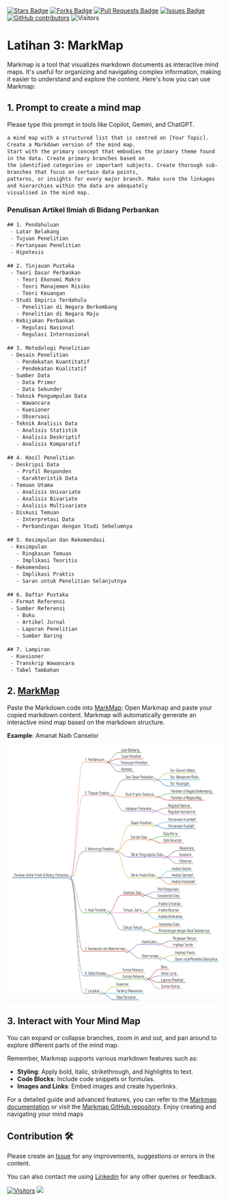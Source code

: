 <a href="https://github.com/drshahizan/Generative-AI-Playground/stargazers"><img src="https://img.shields.io/github/stars/drshahizan/Generative-AI-Playground" alt="Stars Badge"/></a>
<a href="https://github.com/drshahizan/Generative-AI-Playground/network/members"><img src="https://img.shields.io/github/forks/drshahizan/Generative-AI-Playground" alt="Forks Badge"/></a>
<a href="https://github.com/drshahizan/Generative-AI-Playground/pulls"><img src="https://img.shields.io/github/issues-pr/drshahizan/Generative-AI-Playground" alt="Pull Requests Badge"/></a>
<a href="https://github.com/drshahizan/Generative-AI-Playground"><img src="https://img.shields.io/github/issues/drshahizan/Generative-AI-Playground" alt="Issues Badge"/></a>
<a href="https://github.com/drshahizan/Generative-AI-Playground/graphs/contributors"><img alt="GitHub contributors" src="https://img.shields.io/github/contributors/drshahizan/Generative-AI-Playground?color=2b9348"></a>
![Visitors](https://api.visitorbadge.io/api/visitors?path=https%3A%2F%2Fgithub.com%2Fdrshahizan%2Generative-AI-Playground&labelColor=%23d9e3f0&countColor=%23697689&style=flat)


# Latihan 3: MarkMap
Markmap is a tool that visualizes markdown documents as interactive mind maps. It's useful for organizing and navigating complex information, making it easier to understand and explore the content. Here's how you can use Markmap:

## 1. Prompt to create a mind map
Please type this prompt in tools like Copilot, Gemini, and ChatGPT.

  ```
a mind map with a structured list that is centred on [Your Topic]. Create a Markdown version of the mind map.
Start with the primary concept that embodies the primary theme found in the data. Create primary branches based on
the identified categories or important subjects. Create thorough sub-branches that focus on certain data points,
patterns, or insights for every major branch. Make sure the linkages and hierarchies within the data are adequately
visualised in the mind map.
  ```

### Penulisan Artikel Ilmiah di Bidang Perbankan

  ```
## 1. Pendahuluan
   - Latar Belakang
   - Tujuan Penelitian
   - Pertanyaan Penelitian
   - Hipotesis

## 2. Tinjauan Pustaka
   - Teori Dasar Perbankan
     - Teori Ekonomi Makro
     - Teori Manajemen Risiko
     - Teori Keuangan
   - Studi Empiris Terdahulu
     - Penelitian di Negara Berkembang
     - Penelitian di Negara Maju
   - Kebijakan Perbankan
     - Regulasi Nasional
     - Regulasi Internasional

## 3. Metodologi Penelitian
   - Desain Penelitian
     - Pendekatan Kuantitatif
     - Pendekatan Kualitatif
   - Sumber Data
     - Data Primer
     - Data Sekunder
   - Teknik Pengumpulan Data
     - Wawancara
     - Kuesioner
     - Observasi
   - Teknik Analisis Data
     - Analisis Statistik
     - Analisis Deskriptif
     - Analisis Komparatif

## 4. Hasil Penelitian
   - Deskripsi Data
     - Profil Responden
     - Karakteristik Data
   - Temuan Utama
     - Analisis Univariate
     - Analisis Bivariate
     - Analisis Multivariate
   - Diskusi Temuan
     - Interpretasi Data
     - Perbandingan dengan Studi Sebelumnya

## 5. Kesimpulan dan Rekomendasi
   - Kesimpulan
     - Ringkasan Temuan
     - Implikasi Teoritis
   - Rekomendasi
     - Implikasi Praktis
     - Saran untuk Penelitian Selanjutnya

## 6. Daftar Pustaka
   - Format Referensi
   - Sumber Referensi
     - Buku
     - Artikel Jurnal
     - Laporan Penelitian
     - Sumber Daring

## 7. Lampiran
   - Kuesioner
   - Transkrip Wawancara
   - Tabel Tambahan
  ```


## 2. [MarkMap](https://markmap.js.org/repl)
Paste the Markdown code into [MarkMap](https://markmap.js.org/repl): Open Markmap and paste your copied markdown content. Markmap will automatically generate an interactive mind map based on the markdown structure.

**Example**: Amanat Naib Canselor

<p align="center">
<img src="../../images/stie.png" height="600" />
</p>

## 3. Interact with Your Mind Map
You can expand or collapse branches, zoom in and out, and pan around to explore different parts of the mind map.

Remember, Markmap supports various markdown features such as:
- **Styling**: Apply bold, italic, strikethrough, and highlights to text.
- **Code Blocks**: Include code snippets or formulas.
- **Images and Links**: Embed images and create hyperlinks.

For a detailed guide and advanced features, you can refer to the [Markmap documentation](https://mindmapexpert.com/review/how-to-create-a-mind-map-using-markmap-js/) or visit the [Markmap GitHub repository](https://github.com/dundalek/markmap). Enjoy creating and navigating your mind maps

## Contribution 🛠️
Please create an [Issue](https://github.com/drshahizan/ai-tools/issues) for any improvements, suggestions or errors in the content.

You can also contact me using [Linkedin](https://www.linkedin.com/in/drshahizan/) for any other queries or feedback.

[![Visitors](https://api.visitorbadge.io/api/visitors?path=https%3A%2F%2Fgithub.com%2Fdrshahizan&labelColor=%23697689&countColor=%23555555&style=plastic)](https://visitorbadge.io/status?path=https%3A%2F%2Fgithub.com%2Fdrshahizan)
![](https://hit.yhype.me/github/profile?user_id=81284918)



